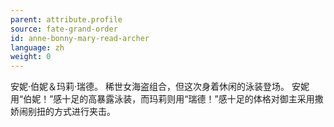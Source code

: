 ```yaml
---
parent: attribute.profile
source: fate-grand-order
id: anne-bonny-mary-read-archer
language: zh
weight: 0
---
```


安妮·伯妮＆玛莉·瑞德。
稀世女海盗组合，但这次身着休闲的泳装登场。
安妮用“伯妮！”感十足的高暴露泳装，而玛莉则用“瑞德！”感十足的体格对御主采用撒娇闹别扭的方式进行夹击。
